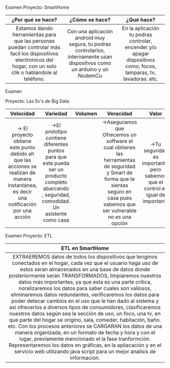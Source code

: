 

Examen
Proyecto: SmartHome

 
|¿Por qué se hace?|¿Cómo se hace?|¿Qué hace?
|:---:   |:---:          |:---:   
|Estamos dando herramientas para que las personas puedan controlar más facil los dispositivos electronicos del hogar, con un solo clik o hablandole al teléfono.|Con una aplicación android muy segura, tu podras controlarlos, internamente usan dispositvos como un arduino y un NodemCu|En la aplicación tu podras controlar, encender y/o apagar dispositivos como; focos, lamparas, tv, lavadoras. etc.


Examen

Proyecto: Las 5v's de Big Data

|Velocidad|Variedad |Volumen|Veracidad|Valor
|:---:   |:---:          |:---:|:---:|:---:
-> El proyecto obtiene este punto debido ah que  las acciones se realizan de manera instantánea, es decir una notificación por una acción|->El prototipo contiene diferentes puntos para que este pueda ser un producto completo abarcando , seguridad, comodidad. Un asistente como casa ||->Aseguramos que   Ofrecemos un   software el cual obtienes  las herramientas de seguridad y Smart de forma que te sientas seguro en casa   pues sabemos  que ser vulnerable no es una opción|->Tu seguridad es importante, pero sabemos que el control es igual de importante

Examen
Proyecto: ETL

|ETL en SmartHome
|:---:
|EXTRAEREMOS datos de todos los dispositivos que tengmos conectados en el hogar, cada vez que el usuario haga uso de estos seran almacenados en una base de datos donde posteriormente serán TRANSFORMADOS, limpiaremos nuestros datos más importantes, ya que esta es una parte crítica, noralizaremos los datos para saber cuales son valiosos, eliminaremos datos redundantes, verificaremos los datos para poder detecar cambios en el uso que le han dado al sistema y así ofrecerlos a diversos tipos de consumidores, clasificaremos nuestros datos según sea la sección de uso, un foco, una tv, en que parte del hogar se origíno, sala, comeder, habitación, baño. etc. Con los procesos anteriores se CARGARAN los datos de una manera organizada, en un formato de fecha y hora y con el lugar, previamente mencionado el la fase tranformción. Representaremos los datos en gráficas, en la apliacación y en el servicio web utilizando java script para un mejor analisis de información.
